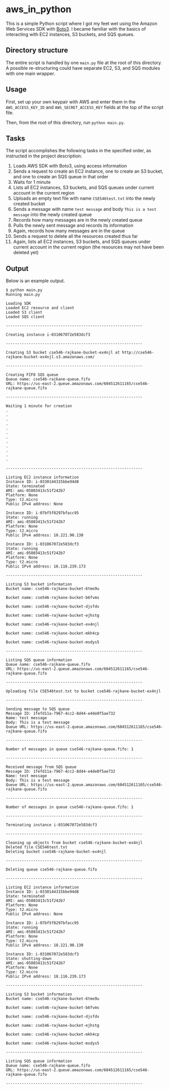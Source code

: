 # aws_in_python

This is a simple Python script where I got my feet wet using the Amazon Web Services SDK with [Boto3](https://boto3.amazonaws.com/v1/documentation/api/latest/index.html). I became familiar with the basics of interacting with EC2 instances, S3 buckets, and SQS queues.

## Directory structure

The entire script is handled by one `main.py` file at the root of this directory. A possible re-structuring could have separate EC2, S3, and SQS modules with one main wrapper.

## Usage

First, set up your own keypair with AWS and enter them in the `AWS_ACCESS_KEY_ID` and `AWS_SECRET_ACCESS_KEY` fields at the top of the script file.

Then, from the root of this directory, run `python main.py`.

## Tasks

The script accomplishes the following tasks in the specified order, as instructed in the project description:

1. Loads AWS SDK with Boto3, using access information
2. Sends a request to create an EC2 instance, one to create an S3 bucket, and one to create an SQS queue in that order
3. Waits for 1 minute
4. Lists all EC2 instances, S3 buckets, and SQS queues under current account in the current region
5. Uploads an empty text file with name `CSE546test.txt` into the newly created bucket
6. Sends a message with name `test message` and body `This is a test message` into the newly created queue
7. Records how many messages are in the newly created queue
8. Pulls the newly sent message and records its information
9. Again, records how many messages are in the queue
10. Sends a request to delete all the resources created thus far
11. Again, lists all EC2 instances, S3 buckets, and SQS queues under current account in the current region (the resources may not have been deleted yet)

## Output

Below is an example output.

```
$ python main.py
Running main.py

Loading SDK
Loaded EC2 resource and client
Loaded S3 client
Loaded SQS client

------------------------------------------------------------

Creating instance i-031067072e583dcf3

------------------------------------------------------------

Creating S3 bucket cse546-rajkane-bucket-ex4njl at http://cse546-rajkane-bucket-ex4njl.s3.amazonaws.com/

------------------------------------------------------------

Creating FIFO SQS queue
Queue name: cse546-rajkane-queue.fifo
URL: https://us-east-2.queue.amazonaws.com/604512611165/cse546-rajkane-queue.fifo

------------------------------------------------------------

Waiting 1 minute for creation
.
.
.
.
.
.
.
.
.
.
.
.

------------------------------------------------------------

Listing EC2 instance information
Instance ID: i-0330144315bbe94d8
State: terminated
AMI: ami-05803413c51f242b7
Platform: None
Type: t2.micro
Public IPv4 address: None

Instance ID: i-07bf5f8297bfacc95
State: running
AMI: ami-05803413c51f242b7
Platform: None
Type: t2.micro
Public IPv4 address: 18.221.90.130

Instance ID: i-031067072e583dcf3
State: running
AMI: ami-05803413c51f242b7
Platform: None
Type: t2.micro
Public IPv4 address: 18.116.239.173

------------------------------------------------------------

Listing S3 bucket information
Bucket name: cse546-rajkane-bucket-6tmo9u

Bucket name: cse546-rajkane-bucket-b6fvms

Bucket name: cse546-rajkane-bucket-djsfdv

Bucket name: cse546-rajkane-bucket-ejhstg

Bucket name: cse546-rajkane-bucket-ex4njl

Bucket name: cse546-rajkane-bucket-mkh4cp

Bucket name: cse546-rajkane-bucket-msdys5

------------------------------------------------------------

Listing SQS queue information
Queue name: cse546-rajkane-queue.fifo
URL: https://us-east-2.queue.amazonaws.com/604512611165/cse546-rajkane-queue.fifo

------------------------------------------------------------

Uploading file CSE546test.txt to bucket cse546-rajkane-bucket-ex4njl

------------------------------------------------------------

Sending message to SQS queue
Message ID: 1fefd11a-7967-4cc2-8d44-e4de0f5ae732
Name: test message
Body: This is a test message
Queue URL: https://us-east-2.queue.amazonaws.com/604512611165/cse546-rajkane-queue.fifo

------------------------------------------------------------

Number of messages in queue cse546-rajkane-queue.fifo: 1

------------------------------------------------------------

Received message from SQS queue
Message ID: 1fefd11a-7967-4cc2-8d44-e4de0f5ae732
Name: test message
Body: This is a test message
Queue URL: https://us-east-2.queue.amazonaws.com/604512611165/cse546-rajkane-queue.fifo

------------------------------------------------------------

Number of messages in queue cse546-rajkane-queue.fifo: 1

------------------------------------------------------------

Terminating instance i-031067072e583dcf3

------------------------------------------------------------

Cleaning up objects from bucket cse546-rajkane-bucket-ex4njl
Deleted file CSE546test.txt
Deleting bucket cse546-rajkane-bucket-ex4njl

------------------------------------------------------------

Deleting queue cse546-rajkane-queue.fifo

------------------------------------------------------------

Listing EC2 instance information
Instance ID: i-0330144315bbe94d8
State: terminated
AMI: ami-05803413c51f242b7
Platform: None
Type: t2.micro
Public IPv4 address: None

Instance ID: i-07bf5f8297bfacc95
State: running
AMI: ami-05803413c51f242b7
Platform: None
Type: t2.micro
Public IPv4 address: 18.221.90.130

Instance ID: i-031067072e583dcf3
State: shutting-down
AMI: ami-05803413c51f242b7
Platform: None
Type: t2.micro
Public IPv4 address: 18.116.239.173

------------------------------------------------------------

Listing S3 bucket information
Bucket name: cse546-rajkane-bucket-6tmo9u

Bucket name: cse546-rajkane-bucket-b6fvms

Bucket name: cse546-rajkane-bucket-djsfdv

Bucket name: cse546-rajkane-bucket-ejhstg

Bucket name: cse546-rajkane-bucket-mkh4cp

Bucket name: cse546-rajkane-bucket-msdys5

------------------------------------------------------------

Listing SQS queue information
Queue name: cse546-rajkane-queue.fifo
URL: https://us-east-2.queue.amazonaws.com/604512611165/cse546-rajkane-queue.fifo

------------------------------------------------------------
```

